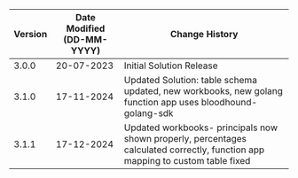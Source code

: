 | **Version** | **Date Modified (DD-MM-YYYY)** | **Change History**                          |
|-------------|--------------------------------|---------------------------------------------|
| 3.0.0       | 20-07-2023                     | Initial Solution Release                    |
| 3.1.0       | 17-11-2024                     | Updated Solution: table schema updated, new workbooks, new golang function app uses bloodhound-golang-sdk |
| 3.1.1       | 17-12-2024                     | Updated workbooks- principals now shown properly, percentages calculated correctly, function app mapping to custom table fixed |
